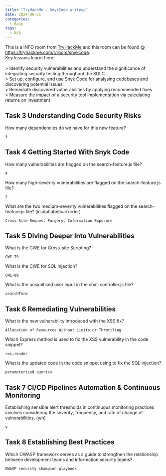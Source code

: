 ```yaml
---
title: "TryHackMe - SnykCode writeup"
date: 2024-06-21
categories:
  - Easy
tags:
  - N/A
---
```


This is a INFO room from [TryHackMe](https://www.tryhackme.com/) and this room can be found @ https://tryhackme.com/r/room/snykcode. <br>
Key lessons learnt here:    
<br>
    > Identify security vulnerabilities and understand the significance of integrating security testing throughout the SDLC <br>
    > Set up, configure, and use Snyk Code for analysing codebases and discovering potential issues <br>
    > Remediate discovered vulnerabilities by applying recommended fixes <br>
    > Measure the impact of a security tool implementation via calculating returns on investment <br>


## Task 3 Understanding Code Security Risks

How many dependencies do we have for this new feature?
```
3
```

##  Task 4 Getting Started With Snyk Code
How many vulnerabilities are flagged on the search-feature.js file?
```
4
```
How many high-severity vulnerabilities are flagged on the search-feature.js file?
```
2
```
What are the two medium-severity vulnerabilities flagged on the search-feature.js file? (in alphabetical order)
```
Cross-Site Request Forgery, Information Exposure
```


## Task 5 Diving Deeper Into Vulnerabilities

What is the CWE for Cross-site Scripting?
```
CWE-79
```
What is the CWE for SQL injection?

```
CWE-89
```

What is the unsanitised user input in the chat-controller.js file?
```
searchTerm
```

## Task 6 Remediating Vulnerabilities

What is the new vulnerability introduced with the XSS fix?
```
Allocation of Resources Without Limits or Throttling
```

Which Express method is used to fix the XSS vulnerability in the code snippet?
```
res.render
```

What is the updated code in the code snippet using to fix the SQL injection?
```
parameterised queries
```

## Task 7 CI/CD Pipelines Automation & Continuous Monitoring

Establishing sensible alert thresholds in continuous monitoring practices involves considering the severity, frequency, and rate of change of vulnerabilities. (y/n)
```
y
```


## Task 8 Establishing Best Practices

Which OWASP framework serves as a guide to strengthen the relationship between development teams and information security teams?
```
OWASP security shampion playbook
```
